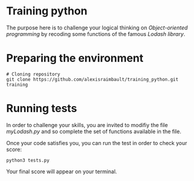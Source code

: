 
# Training python

The purpose here is to challenge your logical thinking on *Object-oriented programming* by recoding some functions of the famous *Lodash library*.

# Preparing the environment

```
# Cloning repository
git clone https://github.com/alexisraimbault/training_python.git training
```

# Running tests

In order to challenge your skills, you are invited to modifiy the file _myLodash.py_ and so complete the set of functions available in the file.

Once your code satisfies you, you can run the test in order to check your score:

```
python3 tests.py
```

Your final score will appear on your terminal.
